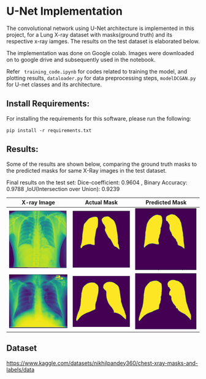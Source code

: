 # U-Net Implementation

The convolutional network using U-Net architecture is implemented in this project, for a Lung X-ray dataset with masks(ground truth) and its respective x-ray iamges. The results on the test dataset is elaborated below.

The implementation was done on Google colab. Images were downloaded on to google drive and subsequently used in the notebook. 

Refer  ``` training_code.ipynb``` for codes related to training the model, and plotting results, ```dataloader.py``` for data preprocessing steps, ```modelDCGAN.py``` for U-net classes and its architecture.




## Install Requirements:
For installing the requirements for this software, please run the following: 

 ```
 pip install -r requirements.txt
 ```
  
## Results:

Some of the results are shown below, comparing the ground truth masks to the predicted masks for same X-Ray images in the test dataset.

Final results on the test set: Dice-coefficient: 0.9604 , Binary Accuracy: 0.9788 ,IoU(Intersection over Union): 0.9239

| X-ray Image  | Actual Mask  | Predicted Mask |
| ------------ | ------------ | ---------------|
| ![Alt text](image.png)| ![Alt text](image-1.png) |![Alt text](image-2.png)|
| ![Alt text](image-3.png)| ![Alt text](image-4.png)| ![Alt text](image-5.png)|

## Dataset
https://www.kaggle.com/datasets/nikhilpandey360/chest-xray-masks-and-labels/data
